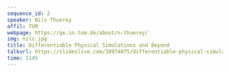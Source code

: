 ```yaml
---
sequence_id: 2
speaker: Nils Thuerey
affil: TUM
webpage: https://ge.in.tum.de/about/n-thuerey/
img: nils.jpg
title: Differentiable Physical Simulations and Beyond
talkurl: https://slideslive.com/38974075/differentiable-physical-simulations-and-beyond-foar-deep-learning-or-course
time: 1145
---
```

